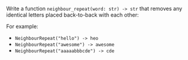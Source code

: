 
Write a function `neighbour_repeat(word: str) -> str` that removes any identical letters placed back-to-back with each other:


For example:
- `NeighbourRepeat("hello") -> heo`
- `NeighbourRepeat("awesome") -> awesome`
- `NeighbourRepeat("aaaaabbbcde") -> cde`
